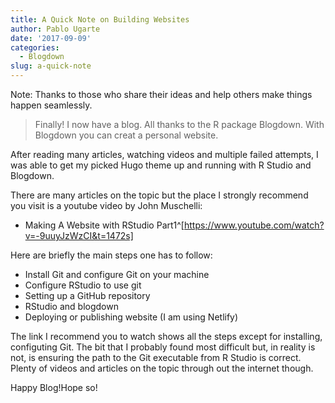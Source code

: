 ```yaml
---
title: A Quick Note on Building Websites
author: Pablo Ugarte
date: '2017-09-09'
categories:
  - Blogdown
slug: a-quick-note
---
```


Note: Thanks to those who share their ideas and help others make things happen seamlessly.

>Finally! I now have a blog. All thanks to the R package Blogdown. With Blogdown you can creat a personal website.

After reading many articles, watching videos and multiple failed attempts, I was able to get my picked Hugo theme up and running with R Studio and Blogdown.

There are many articles on the topic but the place I strongly recommend you visit is a youtube video by John Muschelli:

* Making A Website with RStudio Part1^[https://www.youtube.com/watch?v=-9uuyJzWzCI&t=1472s]

Here are briefly the main steps one has to follow:

* Install Git and configure Git on your machine 
* Configure RStudio to use git
* Setting up a GitHub repository
* RStudio and blogdown
* Deploying or publishing website (I am using Netlify)

The link I recommend you to watch shows all the steps except for installing, configuting Git. The bit that I probably found most difficult but, in reality is not, is ensuring the path to the Git executable from R Studio is correct. Plenty of videos and articles on the topic through out the internet though.

Happy Blog!Hope so!

